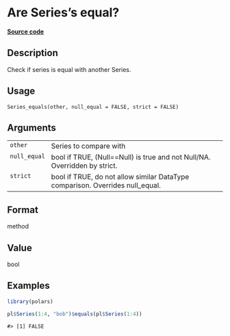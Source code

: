 

# Are Series’s equal?

[**Source code**](https://github.com/pola-rs/r-polars/tree/main/R/series__series.R#L904)

## Description

Check if series is equal with another Series.

## Usage

<pre><code class='language-R'>Series_equals(other, null_equal = FALSE, strict = FALSE)
</code></pre>

## Arguments

<table>
<tr>
<td style="white-space: nowrap; font-family: monospace; vertical-align: top">
<code id="Series_equals_:_other">other</code>
</td>
<td>
Series to compare with
</td>
</tr>
<tr>
<td style="white-space: nowrap; font-family: monospace; vertical-align: top">
<code id="Series_equals_:_null_equal">null_equal</code>
</td>
<td>
bool if TRUE, (Null==Null) is true and not Null/NA. Overridden by
strict.
</td>
</tr>
<tr>
<td style="white-space: nowrap; font-family: monospace; vertical-align: top">
<code id="Series_equals_:_strict">strict</code>
</td>
<td>
bool if TRUE, do not allow similar DataType comparison. Overrides
null_equal.
</td>
</tr>
</table>

## Format

method

## Value

bool

## Examples

``` r
library(polars)

pl$Series(1:4, "bob")$equals(pl$Series(1:4))
```

    #> [1] FALSE
